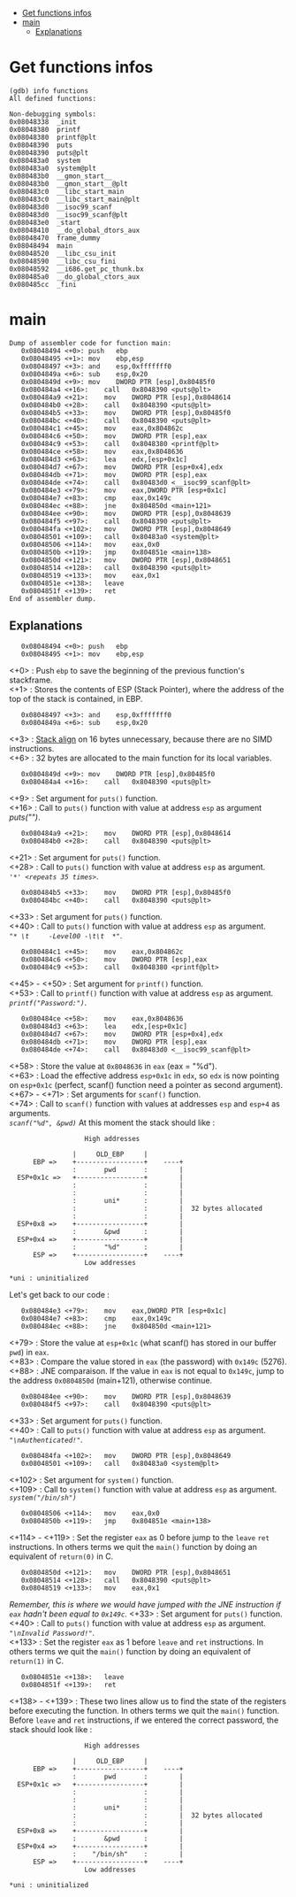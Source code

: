 * [Get functions infos](#Get-functions-infos)
* [main](#main)
	- [Explanations](#Explanations)

# Get functions infos
```
(gdb) info functions
All defined functions:

Non-debugging symbols:
0x08048338  _init
0x08048380  printf
0x08048380  printf@plt
0x08048390  puts
0x08048390  puts@plt
0x080483a0  system
0x080483a0  system@plt
0x080483b0  __gmon_start__
0x080483b0  __gmon_start__@plt
0x080483c0  __libc_start_main
0x080483c0  __libc_start_main@plt
0x080483d0  __isoc99_scanf
0x080483d0  __isoc99_scanf@plt
0x080483e0  _start
0x08048410  __do_global_dtors_aux
0x08048470  frame_dummy
0x08048494  main
0x08048520  __libc_csu_init
0x08048590  __libc_csu_fini
0x08048592  __i686.get_pc_thunk.bx
0x080485a0  __do_global_ctors_aux
0x080485cc  _fini
```

# main
```
Dump of assembler code for function main:
   0x08048494 <+0>:	push   ebp
   0x08048495 <+1>:	mov    ebp,esp
   0x08048497 <+3>:	and    esp,0xfffffff0
   0x0804849a <+6>:	sub    esp,0x20
   0x0804849d <+9>:	mov    DWORD PTR [esp],0x80485f0
   0x080484a4 <+16>:	call   0x8048390 <puts@plt>
   0x080484a9 <+21>:	mov    DWORD PTR [esp],0x8048614
   0x080484b0 <+28>:	call   0x8048390 <puts@plt>
   0x080484b5 <+33>:	mov    DWORD PTR [esp],0x80485f0
   0x080484bc <+40>:	call   0x8048390 <puts@plt>
   0x080484c1 <+45>:	mov    eax,0x804862c
   0x080484c6 <+50>:	mov    DWORD PTR [esp],eax
   0x080484c9 <+53>:	call   0x8048380 <printf@plt>
   0x080484ce <+58>:	mov    eax,0x8048636
   0x080484d3 <+63>:	lea    edx,[esp+0x1c]
   0x080484d7 <+67>:	mov    DWORD PTR [esp+0x4],edx
   0x080484db <+71>:	mov    DWORD PTR [esp],eax
   0x080484de <+74>:	call   0x80483d0 <__isoc99_scanf@plt>
   0x080484e3 <+79>:	mov    eax,DWORD PTR [esp+0x1c]
   0x080484e7 <+83>:	cmp    eax,0x149c
   0x080484ec <+88>:	jne    0x804850d <main+121>
   0x080484ee <+90>:	mov    DWORD PTR [esp],0x8048639
   0x080484f5 <+97>:	call   0x8048390 <puts@plt>
   0x080484fa <+102>:	mov    DWORD PTR [esp],0x8048649
   0x08048501 <+109>:	call   0x80483a0 <system@plt>
   0x08048506 <+114>:	mov    eax,0x0
   0x0804850b <+119>:	jmp    0x804851e <main+138>
   0x0804850d <+121>:	mov    DWORD PTR [esp],0x8048651
   0x08048514 <+128>:	call   0x8048390 <puts@plt>
   0x08048519 <+133>:	mov    eax,0x1
   0x0804851e <+138>:	leave
   0x0804851f <+139>:	ret
End of assembler dump.
```

## Explanations
```
   0x08048494 <+0>:	push   ebp
   0x08048495 <+1>:	mov    ebp,esp
```
<+0> : Push `ebp` to save the beginning of the previous function's stackframe.  
<+1> : Stores the contents of ESP (Stack Pointer), where the address of the top of the stack is contained, in EBP.
```
   0x08048497 <+3>:	and    esp,0xfffffff0
   0x0804849a <+6>:	sub    esp,0x20
```
<+3> : [Stack align](https://github.com/maxisimo/42-RainFall/blob/main/doc/asm_x86/alignment.md) on 16 bytes unnecessary, because there are no SIMD instructions.  
<+6> : 32 bytes are allocated to the main function for its local variables.
```
   0x0804849d <+9>:	mov    DWORD PTR [esp],0x80485f0
   0x080484a4 <+16>:	call   0x8048390 <puts@plt>
```
<+9> : Set argument for `puts()` function.  
<+16> : Call to `puts()` function with value at address `esp` as argument *puts("")*.
```
   0x080484a9 <+21>:	mov    DWORD PTR [esp],0x8048614
   0x080484b0 <+28>:	call   0x8048390 <puts@plt>
```
<+21> : Set argument for `puts()` function.  
<+28> : Call to `puts()` function with value at address `esp` as argument.  
*`'*' <repeats 35 times>`*.
```
   0x080484b5 <+33>:	mov    DWORD PTR [esp],0x80485f0
   0x080484bc <+40>:	call   0x8048390 <puts@plt>
```
<+33> : Set argument for `puts()` function.  
<+40> : Call to `puts()` function with value at address `esp` as argument.  
*`"* \t     -Level00 -\t\t  *"`*.
```
   0x080484c1 <+45>:	mov    eax,0x804862c
   0x080484c6 <+50>:	mov    DWORD PTR [esp],eax
   0x080484c9 <+53>:	call   0x8048380 <printf@plt>
```
<+45> - <+50> : Set argument for `printf()` function.  
<+53> : Call to `printf()` function with value at address `esp` as argument.  
*`printf("Password:")`*.
```
   0x080484ce <+58>:	mov    eax,0x8048636
   0x080484d3 <+63>:	lea    edx,[esp+0x1c]
   0x080484d7 <+67>:	mov    DWORD PTR [esp+0x4],edx
   0x080484db <+71>:	mov    DWORD PTR [esp],eax
   0x080484de <+74>:	call   0x80483d0 <__isoc99_scanf@plt>
```
<+58> : Store the value at `0x8048636` in `eax` (eax = "%d").  
<+63> : Load the effective address `esp+0x1c` in `edx`, so `edx` is now pointing on `esp+0x1c` (perfect, scanf() function need a pointer as second argument).  
<+67> - <+71> : Set arguments for `scanf()` function.  
<+74> : Call to `scanf()` function with values at addresses `esp` and `esp+4` as arguments.  
*`scanf("%d", &pwd)`*
At this moment the stack should like :
```
                   High addresses

                |     OLD_EBP     |
      EBP =>    +-----------------+    ----+
                :       pwd       :        |
  ESP+0x1c =>   +-----------------+        |
                :                 :        |
                :                 :        |
                :       uni*      :        |
                :                 :        |  32 bytes allocated
                :                 :        |
  ESP+0x8 =>    +-----------------+        |
                :       &pwd      :        |
  ESP+0x4 =>    +-----------------+        |
                :       "%d"      :        |
      ESP =>    +-----------------+    ----+
                   Low addresses

*uni : uninitialized
```
Let's get back to our code :
```
   0x080484e3 <+79>:	mov    eax,DWORD PTR [esp+0x1c]
   0x080484e7 <+83>:	cmp    eax,0x149c
   0x080484ec <+88>:	jne    0x804850d <main+121>
```
<+79> : Store the value at `esp+0x1c` (what scanf() has stored in our buffer `pwd`) in `eax`.  
<+83> : Compare the value stored in `eax` (the password) with `0x149c` (5276).  
<+88> : JNE comparaison. If the value in `eax` is not equal to `0x149c`, jump to the address `0x0804850d` (main+121), otherwise continue.
```
   0x080484ee <+90>:	mov    DWORD PTR [esp],0x8048639
   0x080484f5 <+97>:	call   0x8048390 <puts@plt>
```
<+33> : Set argument for `puts()` function.  
<+40> : Call to `puts()` function with value at address `esp` as argument.  
*`"\nAuthenticated!"`*.
```
   0x080484fa <+102>:	mov    DWORD PTR [esp],0x8048649
   0x08048501 <+109>:	call   0x80483a0 <system@plt>
```
<+102> : Set argument for `system()` function.  
<+109> : Call to `system()` function with value at address `esp` as argument.  
*`system("/bin/sh")`*
```
   0x08048506 <+114>:	mov    eax,0x0
   0x0804850b <+119>:	jmp    0x804851e <main+138>
```
<+114> - <+119> : Set the register `eax` as 0 before jump to the `leave` `ret` instructions. In others terms we quit the `main()` function by doing an equivalent of `return(0)` in C.
```
   0x0804850d <+121>:	mov    DWORD PTR [esp],0x8048651
   0x08048514 <+128>:	call   0x8048390 <puts@plt>
   0x08048519 <+133>:	mov    eax,0x1
```
*Remember, this is where we would have jumped with the JNE instruction if `eax` hadn't been equal to `0x149c`.*
<+33> : Set argument for `puts()` function.  
<+40> : Call to `puts()` function with value at address `esp` as argument.  
*`"\nInvalid Password!"`*.  
<+133> : Set the register `eax` as 1 before `leave` and `ret` instructions. In others terms we quit the `main()` function by doing an equivalent of `return(1)` in C.
```
   0x0804851e <+138>:	leave
   0x0804851f <+139>:	ret
```
<+138> - <+139> : These two lines allow us to find the state of the registers before executing the function. In others terms we quit the `main()` function.  
Before `leave` and `ret` instructions, if we entered the correct password, the stack should look like :
```
                   High addresses

                |     OLD_EBP     |
      EBP =>    +-----------------+    ----+
                :       pwd       :        |
  ESP+0x1c =>   +-----------------+        |
                :                 :        |
                :                 :        |
                :       uni*      :        |
                :                 :        |  32 bytes allocated
                :                 :        |
  ESP+0x8 =>    +-----------------+        |
                :       &pwd      :        |
  ESP+0x4 =>    +-----------------+        |
                :    "/bin/sh"    :        |
      ESP =>    +-----------------+    ----+
                   Low addresses

*uni : uninitialized
```